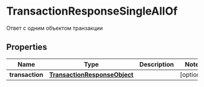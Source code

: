 

# TransactionResponseSingleAllOf

Ответ с одним объектом транзакции
## Properties

Name | Type | Description | Notes
------------ | ------------- | ------------- | -------------
**transaction** | [**TransactionResponseObject**](TransactionResponseObject.md) |  |  [optional]



